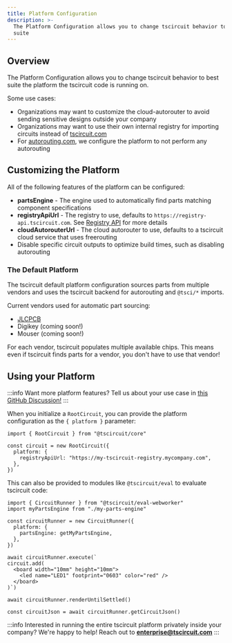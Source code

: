 ```yaml
---
title: Platform Configuration
description: >-
  The Platform Configuration allows you to change tscircuit behavior to best
  suite
---
```


## Overview

The Platform Configuration allows you to change tscircuit behavior to best suite
the platform the tscircuit code is running on.

Some use cases:

- Organizations may want to customize the cloud-autorouter to avoid sending sensitive designs outside your company
- Organizations may want to use their own internal registry for importing circuits instead of [tscircuit.com](https://tscircuit.com)
- For [autorouting.com](https://autorouting.com), we configure the platform to not perform any autorouting

## Customizing the Platform

All of the following features of the platform can be configured:

- **partsEngine** - The engine used to automatically find parts matching component specifications
- **registryApiUrl** - The registry to use, defaults to `https://registry-api.tscircuit.com`. See [Registry API](../web-apis/the-registry-api.md) for more details
- **cloudAutorouterUrl** - The cloud autorouter to use, defaults to a tscircuit cloud service that uses freerouting
- Disable specific circuit outputs to optimize build times, such as disabling autorouting

### The Default Platform

The tscircuit default platform configuration sources parts from multiple vendors
and uses the tscircuit backend for autorouting and `@tsci/*` imports.

Current vendors used for automatic part sourcing:

- [JLCPCB](https://jlcpcb.com)
- Digikey (coming soon!)
- Mouser (coming soon!)

For each vendor, tscircuit populates multiple available chips. This means even
if tscircuit finds parts for a vendor, you don't have to use that vendor!

## Using your Platform

:::info
Want more platform features? Tell us about your use case in [this GitHub Discussion!](https://github.com/orgs/tscircuit/discussions/514)
:::

When you initialize a `RootCircuit`, you can provide the platform configuration
as the `{ platform }` parameter:

```tsx
import { RootCircuit } from "@tscircuit/core"

const circuit = new RootCircuit({
  platform: {
    registryApiUrl: "https://my-tscircuit-registry.mycompany.com",
  },
})
```

This can also be provided to modules like `@tscircuit/eval` to evaluate tscircuit
code:

```tsx
import { CircuitRunner } from "@tscircuit/eval-webworker"
import myPartsEngine from "./my-parts-engine"

const circuitRunner = new CircuitRunner({
  platform: {
    partsEngine: getMyPartsEngine,
  },
})

await circuitRunner.execute(`
circuit.add(
  <board width="10mm" height="10mm">
    <led name="LED1" footprint="0603" color="red" />
  </board>
)`)

await circuitRunner.renderUntilSettled()

const circuitJson = await circuitRunner.getCircuitJson()
```

:::info
Interested in running the entire tscircuit platform privately inside your company?
We're happy to help! Reach out to **enterprise@tscircuit.com**
:::
